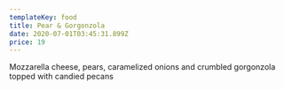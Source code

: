 ```yaml
---
templateKey: food
title: Pear & Gorgonzola
date: 2020-07-01T03:45:31.899Z
price: 19
---
```


Mozzarella cheese, pears, caramelized onions and crumbled gorgonzola topped with candied pecans
